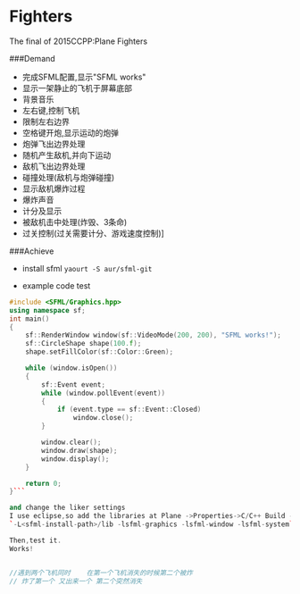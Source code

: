 # Fighters
The final of 2015CCPP:Plane Fighters

###Demand

- 完成SFML配置,显示"SFML works"
- 显示一架静止的飞机于屏幕底部
- 背景音乐
- 左右键,控制飞机
- 限制左右边界
- 空格键开炮,显示运动的炮弹
- 炮弹飞出边界处理
- 随机产生敌机,并向下运动
- 敌机飞出边界处理
- 碰撞处理(敌机与炮弹碰撞)
- 显示敌机爆炸过程
- 爆炸声音
- 计分及显示
- 被敌机击中处理(炸毁、3条命)
- 过关控制(过关需要计分、游戏速度控制)]

###Achieve
- install sfml
`yaourt -S aur/sfml-git`

- example code test
```c++
#include <SFML/Graphics.hpp>
using namespace sf;
int main()
{
    sf::RenderWindow window(sf::VideoMode(200, 200), "SFML works!");
    sf::CircleShape shape(100.f);
    shape.setFillColor(sf::Color::Green);

    while (window.isOpen())
    {
        sf::Event event;
        while (window.pollEvent(event))
        {
            if (event.type == sf::Event::Closed)
                window.close();
        }

        window.clear();
        window.draw(shape);
        window.display();
    }

    return 0;
}```

and change the liker settings
I use eclipse,so add the libraries at Plane ->Properties->C/C++ Build -> Settings ->Tool Settings -> GCC C Linker -> Labraries
`-L<sfml-install-path>/lib -lsfml-graphics -lsfml-window -lsfml-system`

Then,test it.
Works!


//遇到两个飞机同时    在第一个飞机消失的时候第二个被炸
// 炸了第一个 又出来一个 第二个突然消失
